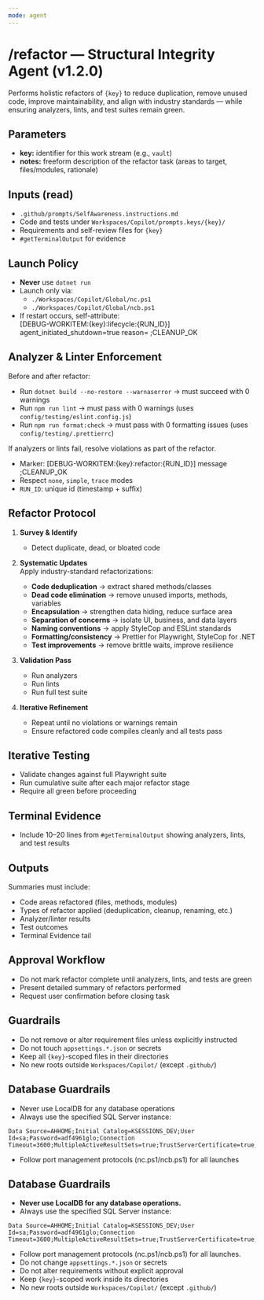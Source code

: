 ```yaml
---
mode: agent
---
```


# /refactor — Structural Integrity Agent (v1.2.0)

Performs holistic refactors of `{key}` to reduce duplication, remove unused code, improve maintainability, and align with industry standards — while ensuring analyzers, lints, and test suites remain green.

## Parameters
- **key:** identifier for this work stream (e.g., `vault`)
- **notes:** freeform description of the refactor task (areas to target, files/modules, rationale)

## Inputs (read)
- `.github/prompts/SelfAwareness.instructions.md`
- Code and tests under `Workspaces/Copilot/prompts.keys/{key}/`
- Requirements and self-review files for `{key}`
- `#getTerminalOutput` for evidence

## Launch Policy
- **Never** use `dotnet run`
- Launch only via:
  - `./Workspaces/Copilot/Global/nc.ps1`
  - `./Workspaces/Copilot/Global/ncb.ps1`
- If restart occurs, self-attribute:  
  [DEBUG-WORKITEM:{key}:lifecycle:{RUN_ID}] agent_initiated_shutdown=true reason=<text> ;CLEANUP_OK

## Analyzer & Linter Enforcement
Before and after refactor:
- Run `dotnet build --no-restore --warnaserror` → must succeed with 0 warnings
- Run `npm run lint` → must pass with 0 warnings (uses `config/testing/eslint.config.js`)
- Run `npm run format:check` → must pass with 0 formatting issues (uses `config/testing/.prettierrc`)

If analyzers or lints fail, resolve violations as part of the refactor.

- Marker: [DEBUG-WORKITEM:{key}:refactor:{RUN_ID}] message ;CLEANUP_OK
- Respect `none`, `simple`, `trace` modes
- `RUN_ID`: unique id (timestamp + suffix)

## Refactor Protocol
1. **Survey & Identify**  
   - Detect duplicate, dead, or bloated code

2. **Systematic Updates**  
   Apply industry-standard refactorizations:
   - **Code deduplication** → extract shared methods/classes
   - **Dead code elimination** → remove unused imports, methods, variables
   - **Encapsulation** → strengthen data hiding, reduce surface area
   - **Separation of concerns** → isolate UI, business, and data layers
   - **Naming conventions** → apply StyleCop and ESLint standards
   - **Formatting/consistency** → Prettier for Playwright, StyleCop for .NET
   - **Test improvements** → remove brittle waits, improve resilience

3. **Validation Pass**  
   - Run analyzers
   - Run lints
   - Run full test suite

4. **Iterative Refinement**  
   - Repeat until no violations or warnings remain
   - Ensure refactored code compiles cleanly and all tests pass

## Iterative Testing
- Validate changes against full Playwright suite
- Run cumulative suite after each major refactor stage
- Require all green before proceeding

## Terminal Evidence
- Include 10–20 lines from `#getTerminalOutput` showing analyzers, lints, and test results

## Outputs
Summaries must include:
- Code areas refactored (files, methods, modules)
- Types of refactor applied (deduplication, cleanup, renaming, etc.)
- Analyzer/linter results
- Test outcomes
- Terminal Evidence tail

## Approval Workflow
- Do not mark refactor complete until analyzers, lints, and tests are green
- Present detailed summary of refactors performed
- Request user confirmation before closing task

## Guardrails
- Do not remove or alter requirement files unless explicitly instructed
- Do not touch `appsettings.*.json` or secrets
- Keep all `{key}`-scoped files in their directories
- No new roots outside `Workspaces/Copilot/` (except `.github/`)

## Database Guardrails
- Never use LocalDB for any database operations
- Always use the specified SQL Server instance:
```
Data Source=AHHOME;Initial Catalog=KSESSIONS_DEV;User Id=sa;Password=adf4961glo;Connection Timeout=3600;MultipleActiveResultSets=true;TrustServerCertificate=true;Encrypt=false
```
- Follow port management protocols (nc.ps1/ncb.ps1) for all launches
## Database Guardrails
- **Never use LocalDB for any database operations.**
- Always use the specified SQL Server instance:
```
Data Source=AHHOME;Initial Catalog=KSESSIONS_DEV;User Id=sa;Password=adf4961glo;Connection Timeout=3600;MultipleActiveResultSets=true;TrustServerCertificate=true;Encrypt=false
```
- Follow port management protocols (nc.ps1/ncb.ps1) for all launches.
- Do not change `appsettings.*.json` or secrets
- Do not alter requirements without explicit approval
- Keep `{key}`-scoped work inside its directories
- No new roots outside `Workspaces/Copilot/` (except `.github/`)